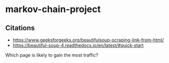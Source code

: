 # markov-chain-project

## Citations
* https://www.geeksforgeeks.org/beautifulsoup-scraping-link-from-html/
* https://beautiful-soup-4.readthedocs.io/en/latest/#quick-start

Which page is likely to gain the most traffic?
